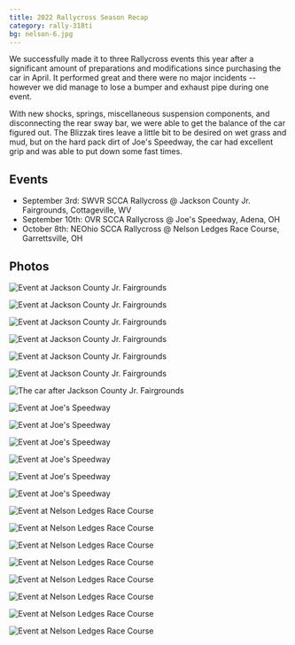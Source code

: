 ```yaml
---
title: 2022 Rallycross Season Recap
category: rally-318ti
bg: nelson-6.jpg
---
```


We successfully made it to three Rallycross events this year after a significant amount of preparations and modifications since purchasing the car in April. It performed great and there were no major incidents -- however we did manage to lose a bumper and exhaust pipe during one event.

With new shocks, springs, miscellaneous suspension components, and disconnecting the rear sway bar, we were able to get the balance of the car figured out. The Blizzak tires leave a little bit to be desired on wet grass and mud, but on the hard pack dirt of Joe's Speedway, the car had excellent grip and was able to put down some fast times.


## Events

- September 3rd: SWVR SCCA Rallycross @ Jackson County Jr. Fairgrounds, Cottageville, WV
- September 10th: OVR SCCA Rallycross @ Joe's Speedway, Adena, OH
- October 8th: NEOhio SCCA Rallycross @ Nelson Ledges Race Course, Garrettsville, OH


## Photos

![Event at Jackson County Jr. Fairgrounds](jackson-1.jpg)

![Event at Jackson County Jr. Fairgrounds](jackson-2.jpg)

![Event at Jackson County Jr. Fairgrounds](jackson-3.jpg)

![Event at Jackson County Jr. Fairgrounds](jackson-4.jpg)

![Event at Jackson County Jr. Fairgrounds](jackson-5.jpg)

![Event at Jackson County Jr. Fairgrounds](jackson-6.jpg)

![The car after Jackson County Jr. Fairgrounds](jackson-after.jpg)

![Event at Joe's Speedway](joes-1.jpg)

![Event at Joe's Speedway](joes-2.jpg)

![Event at Joe's Speedway](joes-3.jpg)

![Event at Joe's Speedway](joes-4.jpg)

![Event at Joe's Speedway](joes-5.jpg)

![Event at Joe's Speedway](joes-6.jpg)

![Event at Nelson Ledges Race Course](nelson-1.jpg)

![Event at Nelson Ledges Race Course](nelson-2.jpg)

![Event at Nelson Ledges Race Course](nelson-3.jpg)

![Event at Nelson Ledges Race Course](nelson-4.jpg)

![Event at Nelson Ledges Race Course](nelson-5.jpg)

![Event at Nelson Ledges Race Course](nelson-6.jpg)

![Event at Nelson Ledges Race Course](nelson-7.jpg)

![Event at Nelson Ledges Race Course](nelson-8.jpg)
